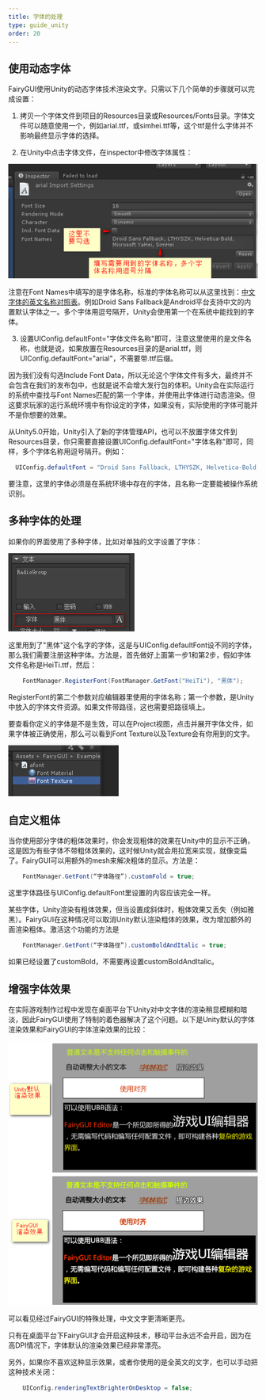 ```yaml
---
title: 字体的处理
type: guide_unity
order: 20
---
```


## 使用动态字体

FairyGUI使用Unity的动态字体技术渲染文字。只需以下几个简单的步骤就可以完成设置：

1. 拷贝一个字体文件到项目的Resources目录或Resources/Fonts目录。字体文件可以随意使用一个，例如arial.ttf，或simhei.ttf等，这个ttf是什么字体并不影响最终显示字体的选择。

2. 在Unity中点击字体文件，在inspector中修改字体属性：

  ![](../../images/2015-10-21_164556.png)
    
  注意在Font Names中填写的是字体名称，标准的字体名称可以从这里找到：[中文字体的英文名称对照表](https://wenku.baidu.com/view/598e5aec19e8b8f67c1cb915.html)。例如Droid Sans Fallback是Android平台支持中文的内置默认字体之一。多个字体用逗号隔开，Unity会使用第一个在系统中能找到的字体。

3. 设置UIConfig.defaultFont="字体文件名称"即可，注意这里使用的是文件名称，也就是说，如果放置在Resources目录的是arial.ttf，则UIConfig.defaultFont="arial"，不需要带.ttf后缀。

  因为我们没有勾选Include Font Data，所以无论这个字体文件有多大，最终并不会包含在我们的发布包中，也就是说不会增大发行包的体积。Unity会在实际运行的系统中查找与Font Names匹配的第一个字体，并使用此字体进行动态渲染。但这要求玩家的运行系统环境中有你设定的字体，如果没有，实际使用的字体可能并不是你想要的效果。

  从Unity5.0开始，Unity引入了新的字体管理API，也可以不放置字体文件到Resources目录，你只需要直接设置UIConfig.defaultFont="字体名称"即可，同样，多个字体名称用逗号隔开。例如：

  ```csharp
    UIConfig.defaultFont = "Droid Sans Fallback, LTHYSZK, Helvetica-Bold, Microsoft YaHei, SimHei";
  ```
  
  要注意，这里的字体必须是在系统环境中存在的字体，且名称一定要能被操作系统识别。

## 多种字体的处理

如果你的界面使用了多种字体，比如对单独的文字设置了字体：

![](../../images/2016-07-06_143622.png)

这里用到了"黑体"这个名字的字体，这是与UIConfig.defaultFont设不同的字体，那么我们需要注册这种字体。方法是，首先做好上面第一步1和第2步，假如字体文件名称是HeiTi.ttf，然后：

```csharp
    FontManager.RegisterFont(FontManager.GetFont("HeiTi"), "黑体");
```

RegisterFont的第二个参数对应编辑器里使用的字体名称；第一个参数，是Unity中放入的字体文件资源。如果文件带路径，这也需要把路径填上。

要查看你定义的字体是不是生效，可以在Project视图，点击并展开字体文件，如果字体被正确使用，那么可以看到Font Texture以及Texture会有你用到的文字。

![](../../images/20170808230450.png)

## 自定义粗体

当你使用部分字体的粗体效果时，你会发现粗体的效果在Unity中的显示不正确，这是因为有些字体不带粗体效果的，这时候Unity就会用拉宽来实现，就像变扁了。FairyGUI可以用额外的mesh来解决粗体的显示。方法是：

```csharp
    FontManager.GetFont(“字体路径”).customFold = true;
```

这里字体路径与UIConfig.defaultFont里设置的内容应该完全一样。

某些字体，Unity渲染有粗体效果，但当设置成斜体时，粗体效果又丢失（例如雅黑）。FairyGUI在这种情况可以取消Unity默认渲染粗体的效果，改为增加额外的面渲染粗体。激活这个功能的方法是

```csharp
    FontManager.GetFont(“字体路径”).customBoldAndItalic = true;
```

如果已经设置了customBold，不需要再设置customBoldAndItalic。

## 增强字体效果

在实际游戏制作过程中发现在桌面平台下Unity对中文字体的渲染稍显模糊和暗淡，因此FairyGUI使用了特制的着色器解决了这个问题。以下是Unity默认的字体渲染效果和FairyGUI的字体渲染效果的比较：

![](../../images/2015-10-21_172001.png)

可以看见经过FairyGUI的特殊处理，中文文字更清晰更亮。

只有在桌面平台下FairyGUI才会开启这种技术，移动平台永远不会开启，因为在高DPI情况下，字体默认的渲染效果已经非常漂亮。

另外，如果你不喜欢这种显示效果，或者你使用的是全英文的文字，也可以手动把这种技术关闭：

```csharp
    UIConfig.renderingTextBrighterOnDesktop = false;
```